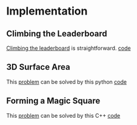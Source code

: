 # Implementation

## Climbing the Leaderboard
[Climbing the leaderboard](https://www.hackerrank.com/challenges/climbing-the-leaderboard/problem) is straightforward.
[code](climbing_the_leaderboard.py)

## 3D Surface Area
This [problem](https://www.hackerrank.com/challenges/3d-surface-area/problem) can be solved 
by this python [code](3d_surface_area.py)

## Forming a Magic Square
This [problem](https://www.hackerrank.com/challenges/magic-square-forming/problem) can be solved
by this C++ [code](magic_square_forming.cpp)
